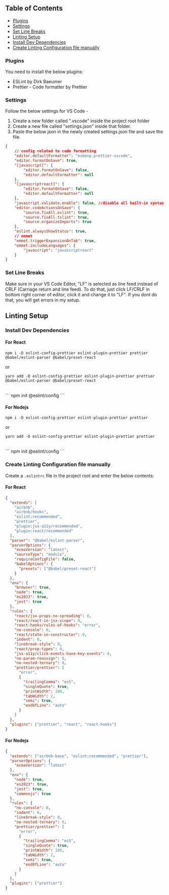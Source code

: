 ## Table of Contents

-   [Plugins](#plugins)
-   [Settings](#settings)
-   [Set Line Breaks](#set-line-breaks)
-   [Linting Setup](#linting-setup)
-   [Install Dev Dependencies](#install-dev-dependencies)
-   [Create Linting Configuration file manually](#create-linting-configuration-file-manually)

### Plugins

You need to install the below plugins:

-   ESLint by Dirk Baeumer
-   Prettier - Code formatter by Prettier

### Settings

Follow the below settings for VS Code -

1. Create a new folder called ".vscode" inside the project root folder
2. Create a new file called "settings.json" inside that folder.
3. Paste the below json in the newly created settings.json file and save the file.

```json
{
    // config related to code formatting
    "editor.defaultFormatter": "esbenp.prettier-vscode",
    "editor.formatOnSave": true,
    "[javascript]": {
        "editor.formatOnSave": false,
        "editor.defaultFormatter": null
    },
    "[javascriptreact]": {
        "editor.formatOnSave": false,
        "editor.defaultFormatter": null
    },
    "javascript.validate.enable": false, //disable all built-in syntax checking
    "editor.codeActionsOnSave": {
        "source.fixAll.eslint": true,
        "source.fixAll.tslint": true,
        "source.organizeImports": true
    },
    "eslint.alwaysShowStatus": true,
    // emmet
    "emmet.triggerExpansionOnTab": true,
    "emmet.includeLanguages": {
        "javascript": "javascriptreact"
    }
}
```

### Set Line Breaks

Make sure in your VS Code Editor, "LF" is selected as line feed instead of CRLF (Carriage return and line feed). To do that, just click LF/CRLF in bottom right corner of editor, click it and change it to "LF". If you dont do that, you will get errors in my setup.

## Linting Setup

### Install Dev Dependencies
#### For React

```
npm i -D eslint-config-prettier eslint-plugin-prettier prettier @babel/eslint-parser @babel/preset-react
```
or
```
yarn add -D eslint-config-prettier eslint-plugin-prettier prettier @babel/eslint-parser @babel/preset-react
```
<br/>
```
npm init @eslint/config
```

#### For Nodejs

```
npm i -D eslint-config-prettier eslint-plugin-prettier prettier
```
or
```
yarn add -D eslint-config-prettier eslint-plugin-prettier prettier
```
<br/>
```
npm init @eslint/config
```


### Create Linting Configuration file manually

Create a `.eslintrc` file in the project root and enter the below contents:

#### For React
```json
{
  "extends": [
    "airbnb",
    "airbnb/hooks",
    "eslint:recommended",
    "prettier",
    "plugin:jsx-a11y/recommended",
    "plugin:react/recommended"
  ],
  "parser": "@babel/eslint-parser",
  "parserOptions": {
    "ecmaVersion": "latest",
    "sourceType": "module",
    "requireConfigFile": false,
    "babelOptions": {
      "presets": ["@babel/preset-react"]
    }
  },
  "env": {
    "browser": true,
    "node": true,
    "es2023": true,
    "jest": true
  },
  "rules": {
    "react/jsx-props-no-spreading": 0,
    "react/react-in-jsx-scope": 0,
    "react-hooks/rules-of-hooks": "error",
    "no-console": 0,
    "react/state-in-constructor": 0,
    "indent": 0,
    "linebreak-style": 0,
    "react/prop-types": 0,
    "jsx-a11y/click-events-have-key-events": 0,
    "no-param-reassign": 0,
    "no-nested-ternary": 0,
    "prettier/prettier": [
      "error",
      {
        "trailingComma": "es5",
        "singleQuote": true,
        "printWidth": 100,
        "tabWidth": 2,
        "semi": true,
        "endOfLine": "auto"
      }
    ]
  },
  "plugins": ["prettier", "react", "react-hooks"]
}
```

#### For Nodejs
```json
{
  "extends": ["airbnb-base", "eslint:recommended", "prettier"],
  "parserOptions": {
    "ecmaVersion": "latest"
  },
  "env": {
    "node": true,
    "es2023": true,
    "jest": true,
    "commonjs": true
  },
  "rules": {
    "no-console": 0,
    "indent": 0,
    "linebreak-style": 0,
    "no-nested-ternary": 0,
    "prettier/prettier": [
      "error",
      {
        "trailingComma": "es5",
        "singleQuote": true,
        "printWidth": 100,
        "tabWidth": 2,
        "semi": true,
        "endOfLine": "auto"
      }
    ]
  },
  "plugins": ["prettier"]
}

```
